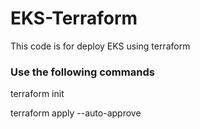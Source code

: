 # EKS-Terraform

This code is for deploy EKS using terraform

### Use the following commands

terraform init

terraform apply --auto-approve